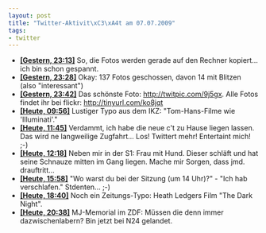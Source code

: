 ```yaml
--- 
layout: post
title: "Twitter-Aktivit\xC3\xA4t am 07.07.2009"
tags: 
- twitter
---
```

<ul class="aktt_tweet_digest">
	<li><strong><a href="http://twitter.com/fabianonline/statuses/2503143506">[Gestern, 23:13]</a></strong> So, die Fotos werden gerade auf den Rechner kopiert... ich bin schon gespannt.</li>
	<li><strong><a href="http://twitter.com/fabianonline/statuses/2503322150">[Gestern, 23:28]</a></strong> Okay: 137 Fotos geschossen, davon 14 mit Blitzen (also &quot;interessant&quot;)</li>
	<li><strong><a href="http://twitter.com/fabianonline/statuses/2503494356">[Gestern, 23:42]</a></strong> Das schönste Foto: <a href="http://twitpic.com/9j5gx" rel="nofollow">http://twitpic.com/9j5gx</a>. Alle Fotos findet ihr bei flickr: <a href="http://tinyurl.com/ko8jqt" rel="nofollow">http://tinyurl.com/ko8jqt</a></li>
	<li><strong><a href="http://twitter.com/fabianonline/statuses/2511105690">[Heute, 09:56]</a></strong> Lustiger Typo aus dem IKZ: &quot;Tom-Hans-Filme wie &#39;Illuminati&#39;.&quot;</li>
	<li><strong><a href="http://twitter.com/fabianonline/statuses/2511885318">[Heute, 11:45]</a></strong> Verdammt, ich habe die neue c&#39;t zu Hause liegen lassen. Das wird ne langweilige Zugfahrt... Los! Twittert mehr! Entertaint mich! ;-)</li>
	<li><strong><a href="http://twitter.com/fabianonline/statuses/2512113448">[Heute, 12:18]</a></strong> Neben mir in der S1: Frau mit Hund. Dieser schläft und hat seine Schnauze mitten im Gang liegen. Mache mir Sorgen, dass jmd. drauftritt...</li>
	<li><strong><a href="http://twitter.com/fabianonline/statuses/2514191276">[Heute, 15:58]</a></strong> &quot;Wo warst du bei der Sitzung (um 14 Uhr)?&quot; - &quot;Ich hab verschlafen.&quot; 
Stdenten... ;-)</li>
	<li><strong><a href="http://twitter.com/fabianonline/statuses/2516567865">[Heute, 18:40]</a></strong> Noch ein Zeitungs-Typo: Heath Ledgers Film &quot;The Dark Night&quot;.</li>
	<li><strong><a href="http://twitter.com/fabianonline/statuses/2518662892">[Heute, 20:38]</a></strong> MJ-Memorial im ZDF: Müssen die denn immer dazwischenlabern? Bin jetzt bei N24 gelandet.</li>
</ul>
